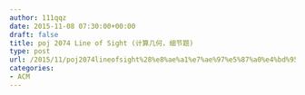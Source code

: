 ```yaml
---
author: 111qqz
date: 2015-11-08 07:30:00+00:00
draft: false
title: poj 2074 Line of Sight (计算几何，细节题)
type: post
url: /2015/11/poj2074lineofsight%28%e8%ae%a1%e7%ae%97%e5%87%a0%e4%bd%95%ef%bc%8c%e7%bb%86%e8%8a%82%e9%a2%98%29/
categories:
- ACM
---
```


